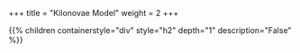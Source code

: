 +++
title = "Kilonovae Model"
weight = 2
+++ 

{{% children containerstyle="div" style="h2" depth="1" description="False" %}}